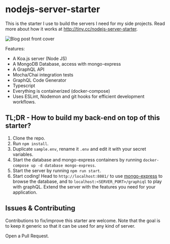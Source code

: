 # nodejs-server-starter

This is the starter I use to build the servers I need for my side projects. Read more about how it works at http://tiny.cc/nodejs-server-starter.

![Blog post front cover](https://miro.medium.com/max/1500/1*i2v2TNtvoB_uq18W4IVLGA.png)

Features:

- A Koa.js server (Node JS)
- A MongoDB Database, access with mongo-express
- A GraphQL API
- Mocha/Chai integration tests
- GraphQL Code Generator
- Typescript
- Everything is containerized (docker-compose)
- Uses ESLint, Nodemon and git hooks for efficient development workflows.

## TL;DR - How to build my back-end on top of this starter?

1. Clone the repo.
2. Run `npm install`.
3. Duplicate `sample.env`, rename it `.env` and edit it with your secret variables.
4. Start the database and mongo-express containers by running `docker-compose up -d database mongo-express`.
5. Start the server by running `npm run start`.
6. Start coding! Head to `http://localhost:8081/` to use [mongo-express](https://github.com/mongo-express/mongo-express) to browse the database, and to `localhost:<SERVER_PORT>/graphiql` to play with graphQL. Extend the server with the features you need for your application.

## Issues & Contributing

Contributions to fix/improve this starter are welcome. Note that the goal is to keep it generic so that it can be used for any kind of server.

Open a Pull Request.

